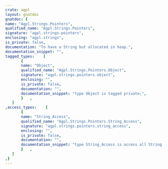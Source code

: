 ```yaml
---
crate: agpl
layout: gnatdoc
gnatdoc: {
name: "Agpl.Strings.Pointers",
qualified_name: "Agpl.Strings.Pointers",
signature: "agpl.strings.pointers",
enclosing: "agpl.strings",
is_private: false,
documentation: "To have a String but allocated in heap.",
documentation_snippet: "",
tagged_types:    [
       {
       name: "Object",
       qualified_name: "Agpl.Strings.Pointers.Object",
       signature: "agpl.strings.pointers.object",
       enclosing: "",
       is_private: false,
       documentation: "",
       documentation_snippet: "type Object is tagged private;",
       }   ,
   ]
,access_types:    [
       {
       name: "String_Access",
       qualified_name: "Agpl.Strings.Pointers.String_Access",
       signature: "agpl.strings.pointers.string_access",
       enclosing: "",
       is_private: false,
       documentation: "",
       documentation_snippet: "type String_Access is access all String;",
       }   ,
   ]
,}
---
```

